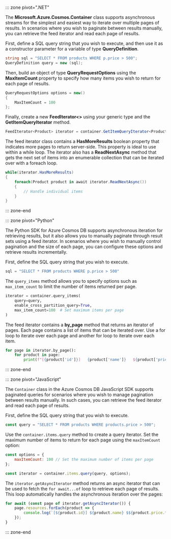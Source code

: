 ::: zone pivot=".NET"

The **Microsoft.Azure.Cosmos.Container** class supports asynchronous streams for the simplest and easiest way to iterate over multiple pages of results. In scenarios where you wish to paginate between results manually, you can retrieve the feed iterator and read each page of results.

First, define a SQL query string that you wish to execute, and then use it as a constructor parameter for a variable of type **QueryDefinition**.

```csharp
string sql = "SELECT * FROM products WHERE p.price > 500";
QueryDefinition query = new (sql);
```

Then, build an object of type **QueryRequestOptions** using the **MaxItemCount** property to specify how many items you wish to return for each page of results.

```csharp
QueryRequestOptions options = new()
{
    MaxItemCount = 100
};
```

Finally, create a new **FeedIterator\<\>** using your generic type and the **GetItemQueryIterator** method.

```csharp
FeedIterator<Product> iterator = container.GetItemQueryIterator<Product>(query, requestOptions: options);
```

The feed iterator class contains a **HasMoreResults** boolean property that indicates more pages to return server-side. This property is ideal to use within a while loop. The iterator also has a **ReadNextAsync** method that gets the next set of items into an enumerable collection that can be iterated over with a foreach loop.

```csharp
while(iterator.HasMoreResults)
{
    foreach(Product product in await iterator.ReadNextAsync())
    {
        // Handle individual items
    }
}
```

::: zone-end

::: zone pivot="Python"

The Python SDK for Azure Cosmos DB supports asynchronous iteration for retrieving results, but it also allows you to manually paginate through result sets using a feed iterator. In scenarios where you wish to manually control pagination and the size of each page, you can configure these options and retrieve results incrementally.

First, define the SQL query string that you wish to execute.

```python
sql = "SELECT * FROM products WHERE p.price > 500"
```

The `query_items` method allows you to specify options such as `max_item_count` to limit the number of items returned per page.

```python
iterator = container.query_items(
    query=query,
    enable_cross_partition_query=True,
    max_item_count=100  # Set maximum items per page
)
```

The feed iterator contains a **by_page** method that returns an iterator of pages. Each page contains a list of items that can be iterated over. Use a for loop to iterate over each page and another for loop to iterate over each item.

```python
for page in iterator.by_page():
    for product in page:
        print(f"[{product['id']}]	{product['name']}	${product['price']:.2f}")
```

::: zone-end

::: zone pivot="JavaScript"

The `Container` class in the Azure Cosmos DB JavaScript SDK supports paginated queries for scenarios where you wish to manage pagination between results manually. In such cases, you can retrieve the feed iterator and read each page of results.

First, define the SQL query string that you wish to execute.

```javascript
const query = "SELECT * FROM products WHERE products.price > 500";
```

Use the `container.items.query` method to create a query iterator. Set the maximum number of items to return for each page using the `maxItemCount` option:

```javascript
const options = {
    maxItemCount: 100 // Set the maximum number of items per page
};

const iterator = container.items.query(query, options);
```

The `iterator.getAsyncIterator` method returns an async iterator that can be used to fetch the `for await...of` loop to retrieve each page of results. This loop automatically handles the asynchronous iteration over the pages:

```javascript
for await (const page of iterator.getAsyncIterator()) {
    page.resources.forEach(product => {
        console.log(`[${product.id}] ${product.name} $${product.price.toFixed(2)}`);
    });
}
```

::: zone-end
